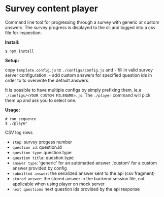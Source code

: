 # Survey content player

Command line tool for progressing through a survey with generic or custom answers.
The survey progress is displayed to the cli and logged into a csv file for inspection.

**Install:**

```
$ npm install
```

**Setup:**

copy `template.config.js` to `./configs/config.js` and
    -  fill in valid survey server configuration.
    - add custom answers for specified question ids in order to to overwrite the default answers.

It is possible to have multiple configs by simply prefixing them, ie.e `./configs/<YOUR CUSTOM FILENAME>.js`.
The `./player` command will pick them up and ask you to select one.

**Usage:**

```
# run sequence
$ ./player
```

CSV log rows

 * `step`:  survey progess number
 * `question id`:  question.id
 * `question type`:  question.type
 * `question title`:  question.type
 * `answer type`:  'generic' for an automatted answer ,'custom' for a custom answer provided by config
 * `submitted answer`:  the serialized answer sent to the api (csv fragment)
 * `stored answer`:  the stored answer in the backend session file, not applicable when using player on mock server
 * `next questions`  next question ids provided by the api response
